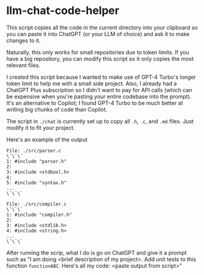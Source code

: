 # llm-chat-code-helper
This script copies all the code in the current directory into your clipboard so you can paste it into ChatGPT (or your LLM of choice) and ask it to make changes to it.

Naturally, this only works for small repositories due to token limits. If you have a big repository, you can modify this script so it only copies the most relevant files.

I created this script because I wanted to make use of GPT-4 Turbo's longer token limit to help me with a small side project. Also, I already had a ChatGPT Plus subscription so I didn't want to pay for API calls (which can be expensive when you're pasting your entire codebase into the prompt). It's an alternative to Copilot; I found GPT-4 Turbo to be much better at writing big chunks of code than Copilot.

The script in `./chat` is currently set up to copy all `.h`, `.c`, and `.md` files. Just modify it to fit your project.

Here's an example of the output

```
File: ./src/parser.c
\`\`\`
1: #include "parser.h"
2: 
3: #include <stdbool.h>
4: 
5: #include "syntax.h"
...
\`\`\`

File: ./src/compiler.c
\`\`\`
1: #include "compiler.h"
2: 
3: #include <stdlib.h>
4: #include <string.h>
...
\`\`\`
```

After running the scrip, what I do is go on ChatGPT and give it a prompt such as "I am doing \<brief description of my project\>. Add unit tests to this function `functionABC`. Here's all my code: \<paste output from script\>"
